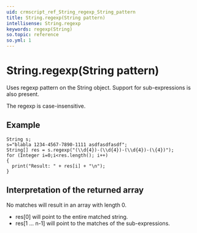 ```yaml
---
uid: crmscript_ref_String_regexp_String_pattern
title: String.regexp(String pattern)
intellisense: String.regexp
keywords: regexp(String)
so.topic: reference
so.yml: 1
---
```


# String.regexp(String pattern)

Uses regexp pattern on the String object. Support for sub-expressions is also present.

The regexp is case-insensitive.

## Example

```crmscript
String s;
s="blabla 1234-4567-7890-1111 asdfasdfasdf";
String[] res = s.regexp("(\\d{4})-(\\d{4})-(\\d{4})-(\{4})");
for (Integer i=0;i<res.length(); i++)
{
  print("Result: " + res[i] + "\n");
}
```

## Interpretation of the returned array

No matches will result in an array with length 0.

* res[0] will point to the entire matched string.
* res[1 ... n-1] will point to the matches of the sub-expressions.
